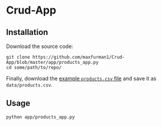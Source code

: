 # Crud-App

## Installation

Download the source code:

```shell
git clone https://github.com/maxfurman1/Crud-App/blob/master/app/products_app.py
cd some/path/to/repo/
```

Finally, download the [example `products.csv` file](https://raw.githubusercontent.com/prof-rossetti/nyu-info-2335-70-201706/master/projects/crud-app/products.csv) and save it as `data/products.csv`.

## Usage

```shell
python app/products_app.py
```
